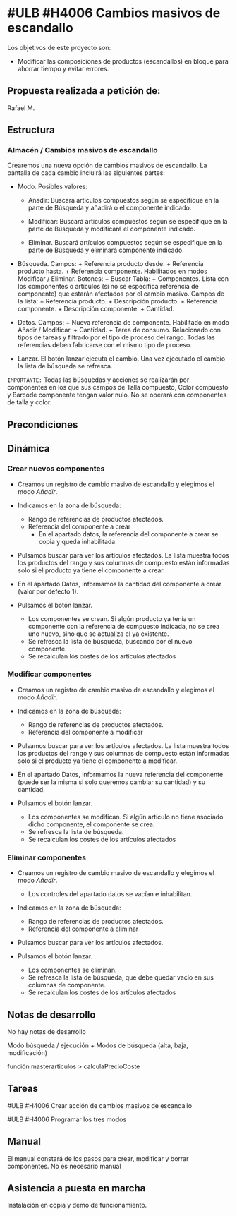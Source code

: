 # #ULB #H4006 Cambios masivos de escandallo

Los objetivos de este proyecto son:
+ Modificar las composiciones de productos (escandallos) en bloque para ahorrar tiempo y evitar errores.

## Propuesta realizada a petición de:
Rafael M.

## Estructura

### Almacén / Cambios masivos de escandallo
Crearemos una nueva opción de cambios masivos de escandallo. La pantalla de cada cambio incluirá las siguientes partes:

+ Modo. Posibles valores:
    + Añadir: Buscará artículos compuestos según se especifique en la parte de Búsqueda y añadirá o el componente indicado.

    + Modificar: Buscará artículos compuestos según se especifique en la parte de Búsqueda y modificará el componente indicado.

    + Eliminar. Buscará artículos compuestos según se especifique en la parte de Búsqueda y eliminará componente indicado.

+ Búsqueda.
    Campos:
        + Referencia producto desde.
        + Referencia producto hasta.
        + Referencia componente. Habilitados en modos Modificar / Eliminar.
    Botones:
        + Buscar
    Tabla:
        + Componentes. Lista con los componentes o artículos (si no se especifica referencia de componente) que estarán afectados por el cambio masivo. Campos de la lista:
            + Referencia producto.
            + Descripción producto.
            + Referencia componente.
            + Descripción componente.
            + Cantidad.

+ Datos.
    Campos:
        + Nueva referencia de componente. Habilitado en modo Añadir / Modificar.
        + Cantidad.
        + Tarea de consumo. Relacionado con tipos de tareas y filtrado por el tipo de proceso del rango. Todas las referencias deben fabricarse con el mismo tipo de proceso.

+ Lanzar. El botón lanzar ejecuta el cambio. Una vez ejecutado el cambio la lista de búsqueda se refresca.

`IMPORTANTE:` Todas las búsquedas y acciones se realizarán por componentes en los que sus campos de Talla compuesto, Color compuesto y Barcode componente tengan valor nulo. No se operará con componentes de talla y color.

## Precondiciones

## Dinámica

### Crear nuevos componentes
+ Creamos un registro de cambio masivo de escandallo y elegimos el modo _Añadir_.

+ Indicamos en la zona de búsqueda:
    + Rango de referencias de productos afectados.
    + Referencia del componente a crear
        + En el apartado datos, la referencia del componente a crear se copia y queda inhabilitada.

+ Pulsamos buscar para ver los artículos afectados. La lista muestra todos los productos del rango y sus columnas de compuesto están informadas solo si el producto ya tiene el componente a crear.

+ En el apartado Datos, informamos la cantidad del componente a crear (valor por defecto 1).

+ Pulsamos el botón lanzar.
    + Los componentes se crean. Si algún producto ya tenía un componente con la referencia de compuesto indicada, no se crea uno nuevo, sino que se actualiza el ya existente.
    + Se refresca la lista de búsqueda, buscando por el nuevo componente.
    + Se recalculan los costes de los artículos afectados

### Modificar componentes
+ Creamos un registro de cambio masivo de escandallo y elegimos el modo _Añadir_.
+ Indicamos en la zona de búsqueda:
    + Rango de referencias de productos afectados.
    + Referencia del componente a modificar

+ Pulsamos buscar para ver los artículos afectados. La lista muestra todos los productos del rango y sus columnas de compuesto están informadas solo si el producto ya tiene el componente a modificar.

+ En el apartado Datos, informamos la nueva referencia del componente (puede ser la misma si solo queremos cambiar su cantidad) y su cantidad.

+ Pulsamos el botón lanzar.
    + Los componentes se modifican. Si algún artículo no tiene asociado dicho componente, el componente se crea.
    + Se refresca la lista de búsqueda.
    + Se recalculan los costes de los artículos afectados

### Eliminar componentes
+ Creamos un registro de cambio masivo de escandallo y elegimos el modo _Añadir_.
    + Los controles del apartado datos se vacían e inhabilitan.

+ Indicamos en la zona de búsqueda:
    + Rango de referencias de productos afectados.
    + Referencia del componente a eliminar
+ Pulsamos buscar para ver los artículos afectados.
+ Pulsamos el botón lanzar.
    + Los componentes se eliminan.
    + Se refresca la lista de búsqueda, que debe quedar vacío en sus columnas de componente.
    + Se recalculan los costes de los artículos afectados


## Notas de desarrollo
No hay notas de desarrollo

Modo búsqueda / ejecución + Modos de búsqueda (alta, baja, modificación)

función masterarticulos > calculaPrecioCoste

## Tareas
#ULB #H4006 Crear acción de cambios masivos de escandallo

#ULB #H4006 Programar los tres modos


## Manual
El manual constará de los pasos para crear, modificar y borrar componentes.
No es necesario manual

## Asistencia a puesta en marcha
Instalación en copia y demo de funcionamiento.